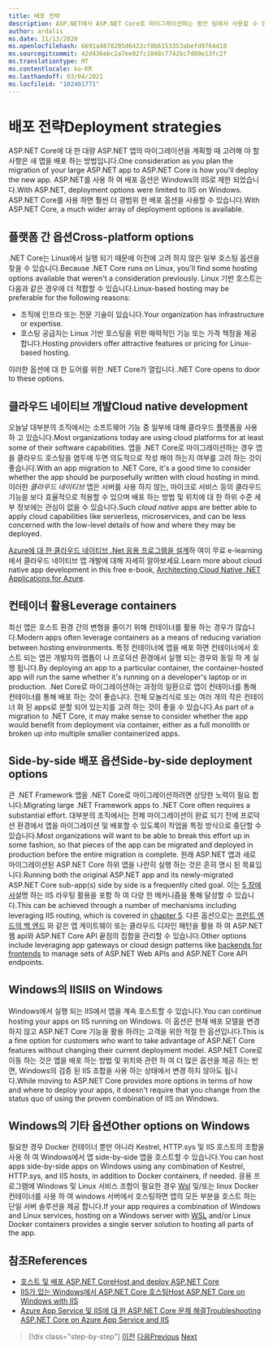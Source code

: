 ```yaml
---
title: 배포 전략
description: ASP.NET에서 ASP.NET Core로 마이그레이션하는 동안 팀에서 사용할 수 있는 배포 전략은 무엇 인가요? 증분 마이그레이션은 원활한 최종 사용자 환경을 제공 하 여 .NET Framework 및 .NET Core 앱의 병렬 배포를 가능 하 게 할 수 있나요?
author: ardalis
ms.date: 11/13/2020
ms.openlocfilehash: 6691a4878205d6422cf8b6153353abefd9764d18
ms.sourcegitcommit: 42d436ebc2a7ee02fc1848c7742bc7d80e13fc2f
ms.translationtype: MT
ms.contentlocale: ko-KR
ms.lasthandoff: 03/04/2021
ms.locfileid: "102401771"
---
```

# <a name="deployment-strategies"></a><span data-ttu-id="dd6b1-104">배포 전략</span><span class="sxs-lookup"><span data-stu-id="dd6b1-104">Deployment strategies</span></span>

<span data-ttu-id="dd6b1-105">ASP.NET Core에 대 한 대량 ASP.NET 앱의 마이그레이션을 계획할 때 고려해 야 할 사항은 새 앱을 배포 하는 방법입니다.</span><span class="sxs-lookup"><span data-stu-id="dd6b1-105">One consideration as you plan the migration of your large ASP.NET app to ASP.NET Core is how you'll deploy the new app.</span></span> <span data-ttu-id="dd6b1-106">ASP.NET를 사용 하 여 배포 옵션은 Windows의 IIS로 제한 되었습니다.</span><span class="sxs-lookup"><span data-stu-id="dd6b1-106">With ASP.NET, deployment options were limited to IIS on Windows.</span></span> <span data-ttu-id="dd6b1-107">ASP.NET Core를 사용 하면 훨씬 더 광범위 한 배포 옵션을 사용할 수 있습니다.</span><span class="sxs-lookup"><span data-stu-id="dd6b1-107">With ASP.NET Core, a much wider array of deployment options is available.</span></span>

## <a name="cross-platform-options"></a><span data-ttu-id="dd6b1-108">플랫폼 간 옵션</span><span class="sxs-lookup"><span data-stu-id="dd6b1-108">Cross-platform options</span></span>

<span data-ttu-id="dd6b1-109">.NET Core는 Linux에서 실행 되기 때문에 이전에 고려 하지 않은 일부 호스팅 옵션을 찾을 수 있습니다.</span><span class="sxs-lookup"><span data-stu-id="dd6b1-109">Because .NET Core runs on Linux, you'll find some hosting options available that weren't a consideration previously.</span></span> <span data-ttu-id="dd6b1-110">Linux 기반 호스트는 다음과 같은 경우에 더 적합할 수 있습니다.</span><span class="sxs-lookup"><span data-stu-id="dd6b1-110">Linux-based hosting may be preferable for the following reasons:</span></span>

* <span data-ttu-id="dd6b1-111">조직에 인프라 또는 전문 기술이 있습니다.</span><span class="sxs-lookup"><span data-stu-id="dd6b1-111">Your organization has infrastructure or expertise.</span></span>
* <span data-ttu-id="dd6b1-112">호스팅 공급자는 Linux 기반 호스팅을 위한 매력적인 기능 또는 가격 책정을 제공 합니다.</span><span class="sxs-lookup"><span data-stu-id="dd6b1-112">Hosting providers offer attractive features or pricing for Linux-based hosting.</span></span>

<span data-ttu-id="dd6b1-113">이러한 옵션에 대 한 도어를 위한 .NET Core가 열립니다.</span><span class="sxs-lookup"><span data-stu-id="dd6b1-113">.NET Core opens to door to these options.</span></span>

## <a name="cloud-native-development"></a><span data-ttu-id="dd6b1-114">클라우드 네이티브 개발</span><span class="sxs-lookup"><span data-stu-id="dd6b1-114">Cloud native development</span></span>

<span data-ttu-id="dd6b1-115">오늘날 대부분의 조직에서는 소프트웨어 기능 중 일부에 대해 클라우드 플랫폼을 사용 하 고 있습니다.</span><span class="sxs-lookup"><span data-stu-id="dd6b1-115">Most organizations today are using cloud platforms for at least some of their software capabilities.</span></span> <span data-ttu-id="dd6b1-116">앱을 .NET Core로 마이그레이션하는 경우 앱을 클라우드 호스팅을 염두에 두면 의도적으로 작성 해야 하는지 여부를 고려 하는 것이 좋습니다.</span><span class="sxs-lookup"><span data-stu-id="dd6b1-116">With an app migration to .NET Core, it's a good time to consider whether the app should be purposefully written with cloud hosting in mind.</span></span> <span data-ttu-id="dd6b1-117">이러한 *클라우드 네이티브* 앱은 서버를 사용 하지 않는, 마이크로 서비스 등의 클라우드 기능을 보다 효율적으로 적용할 수 있으며 배포 하는 방법 및 위치에 대 한 하위 수준 세부 정보에는 관심이 없을 수 있습니다.</span><span class="sxs-lookup"><span data-stu-id="dd6b1-117">Such *cloud native* apps are better able to apply cloud capabilities like serverless, microservices, and can be less concerned with the low-level details of how and where they may be deployed.</span></span>

<span data-ttu-id="dd6b1-118">[Azure에 대 한 클라우드 네이티브 .Net 응용 프로그램을 설계](../cloud-native/index.md)하 여이 무료 e-learning에서 클라우드 네이티브 앱 개발에 대해 자세히 알아보세요.</span><span class="sxs-lookup"><span data-stu-id="dd6b1-118">Learn more about cloud native app development in this free e-book, [Architecting Cloud Native .NET Applications for Azure](../cloud-native/index.md).</span></span>

## <a name="leverage-containers"></a><span data-ttu-id="dd6b1-119">컨테이너 활용</span><span class="sxs-lookup"><span data-stu-id="dd6b1-119">Leverage containers</span></span>

<span data-ttu-id="dd6b1-120">최신 앱은 호스트 환경 간의 변형을 줄이기 위해 컨테이너를 활용 하는 경우가 많습니다.</span><span class="sxs-lookup"><span data-stu-id="dd6b1-120">Modern apps often leverage containers as a means of reducing variation between hosting environments.</span></span> <span data-ttu-id="dd6b1-121">특정 컨테이너에 앱을 배포 하면 컨테이너에서 호스트 되는 앱은 개발자의 랩톱이 나 프로덕션 환경에서 실행 되는 경우와 동일 하 게 실행 됩니다.</span><span class="sxs-lookup"><span data-stu-id="dd6b1-121">By deploying an app to a particular container, the container-hosted app will run the same whether it's running on a developer's laptop or in production.</span></span> <span data-ttu-id="dd6b1-122">.Net Core로 마이그레이션하는 과정의 일환으로 앱이 컨테이너를 통해 컨테이너를 통해 배포 하는 것이 좋습니다. 전체 모놀리식로 또는 여러 개의 작은 컨테이너 화 된 apps로 분할 되어 있는지를 고려 하는 것이 좋을 수 있습니다.</span><span class="sxs-lookup"><span data-stu-id="dd6b1-122">As part of a migration to .NET Core, it may make sense to consider whether the app would benefit from deployment via container, either as a full monolith or broken up into multiple smaller containerized apps.</span></span>

## <a name="side-by-side-deployment-options"></a><span data-ttu-id="dd6b1-123">Side-by-side 배포 옵션</span><span class="sxs-lookup"><span data-stu-id="dd6b1-123">Side-by-side deployment options</span></span>

<span data-ttu-id="dd6b1-124">큰 .NET Framework 앱을 .NET Core로 마이그레이션하려면 상당한 노력이 필요 합니다.</span><span class="sxs-lookup"><span data-stu-id="dd6b1-124">Migrating large .NET Framework apps to .NET Core often requires a substantial effort.</span></span> <span data-ttu-id="dd6b1-125">대부분의 조직에서는 전체 마이그레이션이 완료 되기 전에 프로덕션 환경에서 앱을 마이그레이션 및 배포할 수 있도록이 작업을 특정 방식으로 중단할 수 있습니다.</span><span class="sxs-lookup"><span data-stu-id="dd6b1-125">Most organizations will want to be able to break this effort up in some fashion, so that pieces of the app can be migrated and deployed in production before the entire migration is complete.</span></span> <span data-ttu-id="dd6b1-126">원래 ASP.NET 앱과 새로 마이그레이션된 ASP.NET Core 하위 앱을 나란히 실행 하는 것은 흔히 명시 된 목표입니다.</span><span class="sxs-lookup"><span data-stu-id="dd6b1-126">Running both the original ASP.NET app and its newly-migrated ASP.NET Core sub-app(s) side by side is a frequently cited goal.</span></span> <span data-ttu-id="dd6b1-127">이는 [5 장에서](deployment-scenarios.md)설명 하는 IIS 라우팅 활용을 포함 하 여 다양 한 메커니즘을 통해 달성할 수 있습니다.</span><span class="sxs-lookup"><span data-stu-id="dd6b1-127">This can be achieved through a number of mechanisms including leveraging IIS routing, which is covered in [chapter 5](deployment-scenarios.md).</span></span> <span data-ttu-id="dd6b1-128">다른 옵션으로는 [프런트 엔드의 백 엔드](/azure/architecture/patterns/backends-for-frontends) 와 같은 앱 게이트웨이 또는 클라우드 디자인 패턴을 활용 하 여 ASP.NET 웹 api와 ASP.NET Core API 끝점의 집합을 관리할 수 있습니다.</span><span class="sxs-lookup"><span data-stu-id="dd6b1-128">Other options include leveraging app gateways or cloud design patterns like [backends for frontends](/azure/architecture/patterns/backends-for-frontends) to manage sets of ASP.NET Web APIs and ASP.NET Core API endpoints.</span></span>

## <a name="iis-on-windows"></a><span data-ttu-id="dd6b1-129">Windows의 IIS</span><span class="sxs-lookup"><span data-stu-id="dd6b1-129">IIS on Windows</span></span>

<span data-ttu-id="dd6b1-130">Windows에서 실행 되는 IIS에서 앱을 계속 호스트할 수 있습니다.</span><span class="sxs-lookup"><span data-stu-id="dd6b1-130">You can continue hosting your apps on IIS running on Windows.</span></span> <span data-ttu-id="dd6b1-131">이 옵션은 현재 배포 모델을 변경 하지 않고 ASP.NET Core 기능을 활용 하려는 고객을 위한 적절 한 옵션입니다.</span><span class="sxs-lookup"><span data-stu-id="dd6b1-131">This is a fine option for customers who want to take advantage of ASP.NET Core features without changing their current deployment model.</span></span> <span data-ttu-id="dd6b1-132">ASP.NET Core로 이동 하는 것은 앱을 배포 하는 방법 및 위치와 관련 하 여 더 많은 옵션을 제공 하는 반면, Windows의 검증 된 IIS 조합을 사용 하는 상태에서 변경 하지 않아도 됩니다.</span><span class="sxs-lookup"><span data-stu-id="dd6b1-132">While moving to ASP.NET Core provides more options in terms of how and where to deploy your apps, it doesn't require that you change from the status quo of using the proven combination of IIS on Windows.</span></span>

## <a name="other-options-on-windows"></a><span data-ttu-id="dd6b1-133">Windows의 기타 옵션</span><span class="sxs-lookup"><span data-stu-id="dd6b1-133">Other options on Windows</span></span>

<span data-ttu-id="dd6b1-134">필요한 경우 Docker 컨테이너 뿐만 아니라 Kestrel, HTTP.sys 및 IIS 호스트의 조합을 사용 하 여 Windows에서 앱 side-by-side 앱을 호스트할 수 있습니다.</span><span class="sxs-lookup"><span data-stu-id="dd6b1-134">You can host apps side-by-side apps on Windows using any combination of Kestrel, HTTP.sys, and IIS hosts, in addition to Docker containers, if needed.</span></span> <span data-ttu-id="dd6b1-135">응용 프로그램에 Windows 및 Linux 서비스 조합이 필요한 경우 [Wsl](/windows/wsl/about) 및/또는 linux Docker 컨테이너를 사용 하 여 windows 서버에서 호스팅하면 앱의 모든 부분을 호스트 하는 단일 서버 솔루션을 제공 합니다.</span><span class="sxs-lookup"><span data-stu-id="dd6b1-135">If your app requires a combination of Windows and Linux services, hosting on a Windows server with [WSL](/windows/wsl/about) and/or Linux Docker containers provides a single server solution to hosting all parts of the app.</span></span>

## <a name="references"></a><span data-ttu-id="dd6b1-136">참조</span><span class="sxs-lookup"><span data-stu-id="dd6b1-136">References</span></span>

- [<span data-ttu-id="dd6b1-137">호스트 및 배포 ASP.NET Core</span><span class="sxs-lookup"><span data-stu-id="dd6b1-137">Host and deploy ASP.NET Core</span></span>](/aspnet/core/host-and-deploy/)
- [<span data-ttu-id="dd6b1-138">IIS가 있는 Windows에서 ASP.NET Core 호스팅</span><span class="sxs-lookup"><span data-stu-id="dd6b1-138">Host ASP.NET Core on Windows with IIS</span></span>](/aspnet/core/host-and-deploy/iis/)
- [<span data-ttu-id="dd6b1-139">Azure App Service 및 IIS에 대 한 ASP.NET Core 문제 해결</span><span class="sxs-lookup"><span data-stu-id="dd6b1-139">Troubleshooting ASP.NET Core on Azure App Service and IIS</span></span>](/aspnet/core/test/troubleshoot-azure-iis)

>[!div class="step-by-step"]
><span data-ttu-id="dd6b1-140">[이전](migrate-web-forms.md)
>[다음](additional-migration-resources.md)</span><span class="sxs-lookup"><span data-stu-id="dd6b1-140">[Previous](migrate-web-forms.md)
[Next](additional-migration-resources.md)</span></span>
